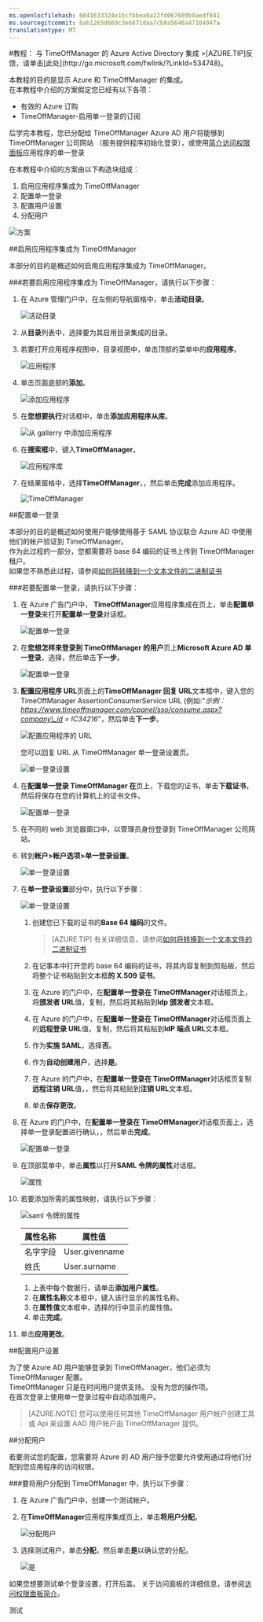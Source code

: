 ```yaml
---
ms.openlocfilehash: 6041633324e15cfbbea6a22fd067689b0aedf841
ms.sourcegitcommit: bab1265d669c3e6871daa7cb8a5640a47104947a
translationtype: MT
---
```

<properties pageTitle="教程︰ Azure Active Directory 集成与 TimeOffManager |Microsoft Azure" description="了解如何使用 TimeOffManager Azure Active Directory 以启用单一登录、 自动化资源调配，和更多。" services="active-directory" authors="MarkusVi"  documentationCenter="na" manager="stevenpo"/>
<tags ms.service="active-directory" ms.devlang="na" ms.topic="article" ms.tgt_pltfrm="na" ms.workload="identity" ms.date="08/01/2015" ms.author="markvi" />
#教程︰ 与 TimeOffManager 的 Azure Active Directory 集成
>[AZURE.TIP]反馈，请单击[此处](http://go.microsoft.com/fwlink/?LinkId=534748)。
  
本教程的目的是显示 Azure 和 TimeOffManager 的集成。  
在本教程中介绍的方案假定您已经有以下各项︰

-   有效的 Azure 订购
-   TimeOffManager-启用单一登录的订阅
  
后学完本教程，您已分配给 TimeOffManager Azure AD 用户将能够到 TimeOffManager 公司网站 （服务提供程序初始化登录），或使用[简介访问权限面板](https://msdn.microsoft.com/library/dn308586)应用程序的单一登录
  
在本教程中介绍的方案由以下构造块组成︰

1.  启用应用程序集成为 TimeOffManager
2.  配置单一登录
3.  配置用户设置
4.  分配用户

![方案](./media/active-directory-saas-timeoffmanager-tutorial/IC795909.png "Scenario")

##启用应用程序集成为 TimeOffManager
  
本部分的目的是概述如何启用应用程序集成为 TimeOffManager。

###若要启用应用程序集成为 TimeOffManager，请执行以下步骤︰

1.  在 Azure 管理门户中，在左侧的导航窗格中，单击**活动目录**。

    ![活动目录](./media/active-directory-saas-timeoffmanager-tutorial/IC700993.png "Active Directory")

2.  从**目录**列表中，选择要为其启用目录集成的目录。

3.  若要打开应用程序视图中，目录视图中，单击顶部的菜单中的**应用程序**。

    ![应用程序](./media/active-directory-saas-timeoffmanager-tutorial/IC700994.png "Applications")

4.  单击页面底部的**添加**。

    ![添加应用程序](./media/active-directory-saas-timeoffmanager-tutorial/IC749321.png "Add application")

5.  在**您想要执行**对话框中，单击**添加应用程序从库**。

    ![从 gallerry 中添加应用程序](./media/active-directory-saas-timeoffmanager-tutorial/IC749322.png "Add an application from gallerry")

6.  在**搜索框**中，键入**TimeOffManager**。

    ![应用程序库](./media/active-directory-saas-timeoffmanager-tutorial/IC795910.png "Application Gallery")

7.  在结果窗格中，选择**TimeOffManager**，，然后单击**完成**添加应用程序。

    ![TimeOffManager](./media/active-directory-saas-timeoffmanager-tutorial/IC795911.png "TimeOffManager")

##配置单一登录
  
本部分的目的是概述如何使用户能够使用基于 SAML 协议联合 Azure AD 中使用他们的帐户验证到 TimeOffManager。  
作为此过程的一部分，您都需要将 base 64 编码的证书上传到 TimeOffManager 租户。  
如果您不熟悉此过程，请参阅[如何将转换到一个文本文件的二进制证书](http://youtu.be/PlgrzUZ-Y1o)

###若要配置单一登录，请执行以下步骤︰

1.  在 Azure 广告门户中， **TimeOffManager**应用程序集成在页上，单击**配置单一登录**来打开**配置单一登录**对话框。

    ![配置单一登录](./media/active-directory-saas-timeoffmanager-tutorial/IC795912.png "Configure Single Sign-On")

2.  在**您想怎样来登录到 TimeOffManager 的用户**页上**Microsoft Azure AD 单一登录**，选择，然后单击**下一步**。

    ![配置单一登录](./media/active-directory-saas-timeoffmanager-tutorial/IC795913.png "Configure Single Sign-On")

3.  **配置应用程序 URL**页面上的**TimeOffManager 回复 URL**文本框中，键入您的 TimeOffManager AssertionConsumerService URL (例如:"*示例︰ https://www.timeoffmanager.com/cpanel/sso/consume.aspx?company\_id = IC34216*"，然后单击**下一步**。

    ![配置应用程序的 URL](./media/active-directory-saas-timeoffmanager-tutorial/IC795914.png "Configure App URL")

    您可以回复 URL 从 TimeOffManager 单一登录设置页。

    ![单一登录设置](./media/active-directory-saas-timeoffmanager-tutorial/IC795915.png "Single Sign-On Settings")

4.  在**配置单一登录 TimeOffManager 在**页上，下载您的证书，单击**下载证书**，然后将保存在您的计算机上的证书文件。

    ![配置单一登录](./media/active-directory-saas-timeoffmanager-tutorial/IC795916.png "Configure Single Sign-On")

5.  在不同的 web 浏览器窗口中，以管理员身份登录到 TimeOffManager 公司网站。

6.  转到**帐户\>帐户选项\>单一登录设置**。

    ![单一登录设置](./media/active-directory-saas-timeoffmanager-tutorial/IC795917.png "Single Sign-On Settings")

7.  在**单一登录设置**部分中，执行以下步骤︰

    ![单一登录设置](./media/active-directory-saas-timeoffmanager-tutorial/IC795918.png "Single Sign-On Settings")

    1.  创建您已下载的证书的**Base 64 编码**的文件。  

        >[AZURE.TIP] 有关详细信息，请参阅[如何将转换到一个文本文件的二进制证书](http://youtu.be/PlgrzUZ-Y1o)

    2.  在记事本中打开您的 base 64 编码的证书，将其内容复制到剪贴板，然后将整个证书粘贴到文本框**的 X.509 证书**。
    3.  在 Azure 的门户中，在**配置单一登录在 TimeOffManager**对话框页上，将**颁发者 URL**值，复制，然后将其粘贴到**Idp 颁发者**文本框。
    4.  在 Azure 的门户中，在**配置单一登录在 TimeOffManager**对话框页面上的**远程登录 URL**值，复制，然后将其粘贴到**IdP 端点 URL**文本框。
    5.  作为**实施 SAML**，选择**否**。
    6.  作为**自动创建用户**，选择**是**。
    7.  在 Azure 的门户中，在**配置单一登录在 TimeOffManager**对话框页复制**远程注销 URL**值，，然后将其粘贴到**注销 URL**文本框。
    8.  单击**保存更改**。

8.  在 Azure 的门户中，在**配置单一登录在 TimeOffManager**对话框页面上，选择单一登录配置进行确认，，然后单击**完成**。

    ![配置单一登录](./media/active-directory-saas-timeoffmanager-tutorial/IC795919.png "Configure Single Sign-On")

9.  在顶部菜单中，单击**属性**以打开**SAML 令牌的属性**对话框。

    ![属性](./media/active-directory-saas-timeoffmanager-tutorial/IC795920.png "Attributes")

10. 若要添加所需的属性映射，请执行以下步骤︰

    ![saml 令牌的属性](./media/active-directory-saas-timeoffmanager-tutorial/IC795921.png "saml token attributes")

  	|属性名称|属性值|
  	|---|---|
  	|名字字段|User.givenname|
  	|姓氏|User.surname|

    1.  上表中每个数据行，请单击**添加用户属性**。
    2.  在**属性名称**文本框中，键入该行显示的属性名称。
    3.  在**属性值**文本框中，选择的行中显示的属性值。
    4.  单击**完成**。

11. 单击**应用更改**。

##配置用户设置
  
为了使 Azure AD 用户能够登录到 TimeOffManager，他们必须为 TimeOffManager 配置。  
TimeOffManager 只是在时间用户提供支持。 没有为您的操作项。  
在首次登录上使用单一登录过程中自动添加用户。

>[AZURE.NOTE] 您可以使用任何其他 TimeOffManager 用户帐户创建工具或 Api 来设置 AAD 用户帐户由 TimeOffManager 提供。

##分配用户
  
若要测试您的配置，您需要将 Azure 的 AD 用户授予您要允许使用通过将他们分配到您应用程序的访问权限。

###要将用户分配到 TimeOffManager 中，执行以下步骤︰

1.  在 Azure 广告门户中，创建一个测试帐户。

2.  在**TimeOffManager**应用程序集成页上，单击**将用户分配**。

    ![分配用户](./media/active-directory-saas-timeoffmanager-tutorial/IC795922.png "Assign Users")

3.  选择测试用户，单击**分配**，然后单击**是**以确认您的分配。

    ![是](./media/active-directory-saas-timeoffmanager-tutorial/IC767830.png "Yes")
  
如果您想要测试单个登录设置，打开后盖。 关于访问面板的详细信息，请参阅[访问权限面板简介](https://msdn.microsoft.com/library/dn308586)。

测试
